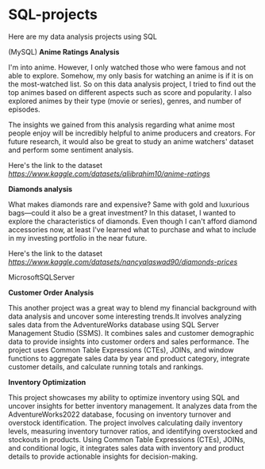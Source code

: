 # SQL-projects

Here  are my data analysis projects using SQL 

(MySQL)
**Anime Ratings Analysis**

I'm into anime. However, I only watched those who were famous and not able to explore. Somehow, my only basis for watching an anime is if it is on the most-watched list. So on this data analysis project, I tried to find out the top animes based on different aspects such as score and popularity. I also explored animes by their type (movie or series), genres, and number of episodes.

The insights we gained from this analysis regarding what anime most people enjoy will be incredibly helpful to anime producers and creators.  For future research, it would also be great to study an anime watchers' dataset and perform some sentiment analysis.

Here's the link to the dataset *https://www.kaggle.com/datasets/aliibrahim10/anime-ratings*


**Diamonds analysis**

What makes diamonds rare and expensive? Same with gold and luxurious bags—could it also be a great investment? In this dataset, I wanted to explore the characteristics of diamonds. Even though I can't afford diamond accessories now, at least I've learned what to purchase and what to include in my investing portfolio in the near future.

Here's the link to the dataset *https://www.kaggle.com/datasets/nancyalaswad90/diamonds-prices*

MicrosoftSQLServer

**Customer Order Analysis**

This another project was a great way to blend my financial background with data analysis and uncover some interesting trends.It involves analyzing sales data from the AdventureWorks database using SQL Server Management Studio (SSMS). It combines sales and customer demographic data to provide insights into customer orders and sales performance. The project uses Common Table Expressions (CTEs), JOINs, and window functions to aggregate sales data by year and product category, integrate customer details, and calculate running totals and rankings. 

**Inventory Optimization**

This project showcases my ability to optimize inventory using SQL and uncover insights for better inventory management. It analyzes data from the AdventureWorks2022 database, focusing on inventory turnover and overstock identification. The project involves calculating daily inventory levels, measuring inventory turnover ratios, and identifying overstocked and stockouts in products. Using Common Table Expressions (CTEs), JOINs, and conditional logic, it integrates sales data with inventory and product details to provide actionable insights for decision-making.
